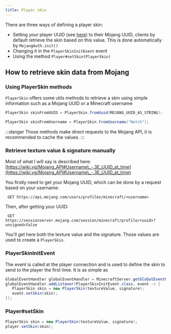 ```yaml
---
title: Player skin
---
```


There are three ways of defining a player skin:

* Setting your player UUID (see [here](/feature/player-uuid)) to their Mojang UUID, clients by default retrieve the skin based on this value. This is done automatically by `MojangAuth.init()`
* Changing it in the `PlayerSkinInitEvent` event
* Using the method `Player#setSkin(PlayerSkin)`

## How to retrieve skin data from Mojang

### Using PlayerSkin methods

`PlayerSkin` offers some utils methods to retrieve a skin using simple information such as a Mojang UUID or a Minecraft username

```java
PlayerSkin skinFromUUID = PlayerSkin.fromUuid(MOJANG_UUID_AS_STRING);

PlayerSkin skinFromUsername = PlayerSkin.fromUsername("Notch");
```

:::danger
Those methods make direct requests to the Mojang API, it is recommended to cache the values.
:::

### Retrieve texture value & signature manually

Most of what I will say is described here: [https://wiki.vg/Mojang_API#Username\_-.3E_UUID_at_time](https://wiki.vg/Mojang_API#Username\_-.3E_UUID_at_time)

You firstly need to get your Mojang UUID, which can be done by a request based on your username:

```
 GET https://api.mojang.com/users/profiles/minecraft/<username>
```

Then, after getting your UUID:

```
 GET https://sessionserver.mojang.com/session/minecraft/profile/<uuid>?unsigned=false
```

You'll get here both the texture value and the signature. Those values are used to create a `PlayerSkin`.

### PlayerSkinInitEvent

The event is called at the player connection and is used to define the skin to send to the player the first time. It is as simple as

```java
GlobalEventHandler globalEventHandler = MinecraftServer.getGlobalEventHandler();
globalEventHandler.addListener(PlayerSkinInitEvent.class, event -> {
   PlayerSkin skin = new PlayerSkin(textureValue, signature);
   event.setSkin(skin);
});
```

### Player#setSkin

```java
PlayerSkin skin = new PlayerSkin(textureValue, signature);
player.setSkin(skin);
```
